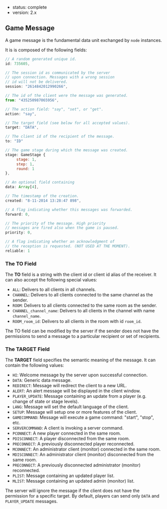 - status: complete
- version: 2.x

## Game Message

A game message is the fundamental data unit exchanged by `node` instances.

It is is composed of the following fields:

```javascript
// A random generated unique id.
id: 735605,

// The session id as communicated by the server
// upon connection. Messages with a wrong session
// id will not be delivered.
session: "2614842012990266",

// The id of the client were the message was generated.
from: "435250987065956",

// The action field: "say", "set", or "get".
action: "say",

// The target field (see below for all accepted values).
target: "DATA",

// The client id of the recipient of the message.
to: "ID"

// The game stage during which the message was created.
stage: GameStage {
     stage: 1,
     step: 1,
     round: 1
},

// An optional field containing
data: Array[4],

// The timestamp of the creation.
created: "8-11-2014 13:28:47 898",

// A flag indicating whether this messages was forwarded.
forward: 0,

// The priority of the message. High priority
// messages are fired also when the game is paused.
priority: 0,

// A flag indicating whether an acknowledgment of
// the reception is requested. (NOT USED AT THE MOMENT).
reliable: 1
```

### The TO Field

The **TO** field is a string with the client id or client id alias of the
receiver.
It can also accept the following special values:

- `ALL`: Delivers to all clients in all channels.
- `CHANNEL`: Delivers to all clients connected to the same channel as the
  sender.
- `ROOM`: Delivers to all clients connected to the same room as the sender.
- `CHANNEL_channel_name`: Delivers to all clients in the channel with name
  `channel_name`.
- `ROOM_room_id`: Delivers to all clients in the room with id `room_id`.

The TO field can be modified by the server if the sender does not have the
permissions to send a message to a particular recipient or set of recipients.

### The TARGET Field

The **TARGET** field specifies the semantic meaning of the message.
It can contain the following values:

- `HI`: Welcome message by the server upon successful connection.
- `DATA`: Generic data message.
- `REDIRECT`: Message will redirect the client to a new URL.
- `ALERT`: An alert message will be displayed in the client window.
- `PLAYER_UPDATE`: Message containing an update from a player (e.g. change of
  state or stage levels).
- `LANG`: Message will set the default language of the client.
- `SETUP`: Message will setup one or more features of the client.
- `GAMECOMMAND`: Message will execute a game command: "start", "stop", etc.
- `SERVERCOMMAND`: A client is invoking a server command.
- `PCONNECT`: A new player connected in the same room.
- `PDISCONNECT`: A player disconnected from the same room.
- `PRECONNECT`: A previously disconnected player reconnected.
- `MCONNECT`: An administrator client (monitor) connected in the same room.
- `MDISCONNECT`: An administrator client (monitor) disconnected from the same
  room.
- `PRECONNECT`: A previously disconnected administrator (monitor) reconnected.
- `PLIST`: Message containing an updated player list.
- `MLIST`: Message containing an updated admin (monitor) list.

The server will ignore the message if the client does not have the permission
for a specific target.
By default, players can send only `DATA` and `PLAYER_UPDATE` messages.
